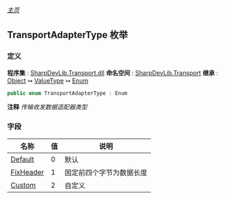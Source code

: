 ###### [主页](./Index.md "主页")
## TransportAdapterType 枚举
### 定义
**程序集** : [SharpDevLib.Transport.dll](./SharpDevLib.Transport.assembly.md "SharpDevLib.Transport.dll")
**命名空间** : [SharpDevLib.Transport](./SharpDevLib.Transport.namespace.md "SharpDevLib.Transport")
**继承** : [Object](https://learn.microsoft.com/en-us/dotnet/api/system.object "Object") ↣ [ValueType](https://learn.microsoft.com/en-us/dotnet/api/system.valuetype "ValueType") ↣ [Enum](https://learn.microsoft.com/en-us/dotnet/api/system.enum "Enum")
``` csharp
public enum TransportAdapterType : Enum
```
**注释**
*传输收发数据适配器类型*

### 字段
|名称|值|说明|
|---|---|---|
|[Default](./SharpDevLib.Transport.TransportAdapterType.Default.md "Default")|0|默认|
|[FixHeader](./SharpDevLib.Transport.TransportAdapterType.FixHeader.md "FixHeader")|1|固定前四个字节为数据长度|
|[Custom](./SharpDevLib.Transport.TransportAdapterType.Custom.md "Custom")|2|自定义|

